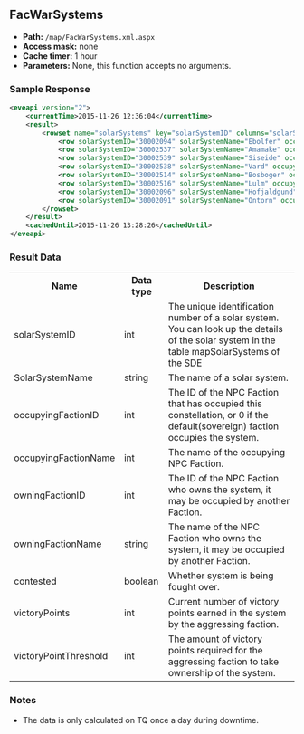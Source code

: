 ## FacWarSystems

* __Path:__ ``/map/FacWarSystems.xml.aspx``
* __Access mask:__ none
* __Cache timer:__ 1 hour
* __Parameters:__ None, this function accepts no arguments.

### Sample Response

```xml
<eveapi version="2">
    <currentTime>2015-11-26 12:36:04</currentTime>
    <result>
        <rowset name="solarSystems" key="solarSystemID" columns="solarSystemID,solarSystemName,occupyingFactionID,owningFactionID,occupyingFactionName,owningFactionName,contested,victoryPoints,victoryPointThreshold">
            <row solarSystemID="30002094" solarSystemName="Ebolfer" occupyingFactionID="0" owningFactionID="500002" occupyingFactionName="" owningFactionName="Minmatar Republic" contested="False" victoryPoints="0" victoryPointThreshold="3000"/>
            <row solarSystemID="30002537" solarSystemName="Amamake" occupyingFactionID="0" owningFactionID="500002" occupyingFactionName="" owningFactionName="Minmatar Republic" contested="False" victoryPoints="0" victoryPointThreshold="3000"/>
            <row solarSystemID="30002539" solarSystemName="Siseide" occupyingFactionID="0" owningFactionID="500002" occupyingFactionName="" owningFactionName="Minmatar Republic" contested="False" victoryPoints="0" victoryPointThreshold="3000"/>
            <row solarSystemID="30002538" solarSystemName="Vard" occupyingFactionID="0" owningFactionID="500002" occupyingFactionName="" owningFactionName="Minmatar Republic" contested="True" victoryPoints="60" victoryPointThreshold="3081"/>
            <row solarSystemID="30002514" solarSystemName="Bosboger" occupyingFactionID="0" owningFactionID="500002" occupyingFactionName="" owningFactionName="Minmatar Republic" contested="False" victoryPoints="0" victoryPointThreshold="3033"/>
            <row solarSystemID="30002516" solarSystemName="Lulm" occupyingFactionID="0" owningFactionID="500002" occupyingFactionName="" owningFactionName="Minmatar Republic" contested="False" victoryPoints="0" victoryPointThreshold="2863"/>
            <row solarSystemID="30002096" solarSystemName="Hofjaldgund" occupyingFactionID="0" owningFactionID="500002" occupyingFactionName="" owningFactionName="Minmatar Republic" contested="True" victoryPoints="500" victoryPointThreshold="3000"/>
            <row solarSystemID="30002091" solarSystemName="Ontorn" occupyingFactionID="0" owningFactionID="500002" occupyingFactionName="" owningFactionName="Minmatar Republic" contested="True" victoryPoints="240" victoryPointThreshold="3060"/>
        </rowset>
    </result>
    <cachedUntil>2015-11-26 13:28:26</cachedUntil>
</eveapi>
```

### Result Data

<table>
    <tbody>
        <tr>
            <th>Name</th>
            <th>Data type</th>
            <th>Description</th>
        </tr>
        <tr>
            <td>solarSystemID</td>
            <td>int</td>
            <td>The unique identification number of a solar system. You can look up the details of the solar system in the table mapSolarSystems of the SDE</td>
        </tr>
        <tr>
            <td>SolarSystemName</td>
            <td>string</td>
            <td>The name of a solar system.</td>
        </tr>
        <tr>
            <td>occupyingFactionID</td>
            <td>int</td>
            <td>The ID of the NPC Faction that has occupied this constellation, or 0 if the default(sovereign) faction occupies the system.</td>
        </tr>
        <tr>
            <td>occupyingFactionName</td>
            <td>int</td>
            <td>The name of the occupying NPC Faction.</td>
        </tr>
        <tr>
            <td>owningFactionID</td>
            <td>int</td>
            <td>The ID of the NPC Faction who owns the system, it may be occupied by another Faction.</td>
        </tr>
        <tr>
            <td>owningFactionName</td>
            <td>string</td>
            <td>The name of the NPC Faction who owns the system, it may be occupied by another Faction.</td>
        </tr>
        <tr>
            <td>contested</td>
            <td>boolean</td>
            <td>Whether system is being fought over.</td>
        </tr>
        <tr>
            <td>victoryPoints</td>
            <td>int</td>
            <td>Current number of victory points earned in the system by the aggressing faction.</td>
        </tr>
        <tr>
            <td>victoryPointThreshold</td>
            <td>int</td>
            <td>The amount of victory points required for the aggressing faction to take ownership of the system.</td>
        </tr>
    </tbody>
</table>

### Notes

* The data is only calculated on TQ once a day during downtime.